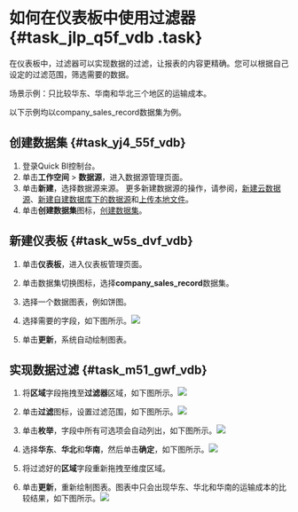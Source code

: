 # 如何在仪表板中使用过滤器 {#task_jlp_q5f_vdb .task}

在仪表板中，过滤器可以实现数据的过滤，让报表的内容更精确。您可以根据自己设定的过滤范围，筛选需要的数据。

场景示例：只比较华东、华南和华北三个地区的运输成本。

以下示例均以company\_sales\_record数据集为例。

## 创建数据集 {#task_yj4_55f_vdb}

1.  登录Quick BI控制台。 
2.  单击**工作空间** \> **数据源**，进入数据源管理页面。 
3.  单击**新建**，选择数据源来源。 更多新建数据源的操作，请参阅，[新建云数据源](../../../../intl.zh-CN/快速入门/数据建模/管理数据源/新建云数据源.md#)、[新建自建数据库下的数据源](../../../../intl.zh-CN/快速入门/数据建模/管理数据源/新建自建数据库下的数据源.md#)和[上传本地文件](../../../../intl.zh-CN/快速入门/数据建模/管理数据源/上传本地文件.md#)。
4.  单击**创建数据集**图标，[创建数据集](../../../../intl.zh-CN/快速入门/数据建模/管理数据集/创建数据集.md#)。 

## 新建仪表板 {#task_w5s_dvf_vdb}

1.  单击**仪表板**，进入仪表板管理页面。 
2.  单击数据集切换图标，选择**company\_sales\_record**数据集。 
3.  选择一个数据图表，例如饼图。 
4.   选择需要的字段，如下图所示。![](http://static-aliyun-doc.oss-cn-hangzhou.aliyuncs.com/assets/img/9190/15353600191914_zh-CN.png)

 
5.  单击**更新**，系统自动绘制图表。 

## 实现数据过滤 {#task_m51_gwf_vdb}

1.   将**区域**字段拖拽至**过滤器**区域，如下图所示。![](http://static-aliyun-doc.oss-cn-hangzhou.aliyuncs.com/assets/img/9190/15353600191932_zh-CN.png)

 
2.   单击**过滤**图标，设置过滤范围，如下图所示。![](http://static-aliyun-doc.oss-cn-hangzhou.aliyuncs.com/assets/img/9190/15353600191933_zh-CN.png)

 
3.   单击**枚举**，字段中所有可选项会自动列出，如下图所示。![](http://static-aliyun-doc.oss-cn-hangzhou.aliyuncs.com/assets/img/9190/15353600191937_zh-CN.png)

 
4.   选择**华东**、**华北**和**华南**，然后单击**确定**，如下图所示。![](http://static-aliyun-doc.oss-cn-hangzhou.aliyuncs.com/assets/img/9190/15353600191940_zh-CN.png)

 
5.  将过滤好的**区域**字段重新拖拽至维度区域。 
6.   单击**更新**，重新绘制图表。图表中只会出现华东、华北和华南的运输成本的比较结果，如下图所示。![](http://static-aliyun-doc.oss-cn-hangzhou.aliyuncs.com/assets/img/9190/15353600191942_zh-CN.png)

 

